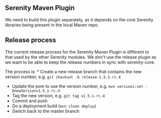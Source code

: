## Serenity Maven Plugin
We need to build this plugin separately, 
as it depends on the core Serenity libraries being present in the local Maven repo.

## Release process

The current release process for the Serenity Maven Plugin is different to that used by the other Serenity modules. We don't use the release plugin as we want to be able to keep the release numbers in sync with serenity-core. 

The process is:
    * Create a new release branch that contains the new version number, e.g.
        `git checkout -b release-1.5.1-rc.4` 
   * Update the pom to use the version number, e.g. `mvn versions:set -DnewVersion=1.5.1-rc.4`
   * Tag the new version, e.g. `git tag v1.5.1-rc.4`
   * Commit and push
   * Do a deployment build (`mvn clean deploy`)
   * Switch back to the master branch